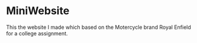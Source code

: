 # MiniWebsite
This the website I made which based on the Motercycle brand Royal Enfield for a college assignment.

